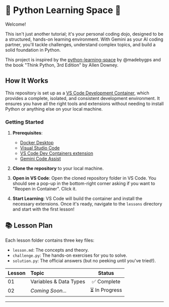 # 🚀 Python Learning Space 🚀

Welcome!

This isn't just another tutorial; it's your personal coding dojo, designed to be a structured, hands-on learning environment. With Gemini as your AI coding partner, you'll tackle challenges, understand complex topics, and build a solid foundation in Python.

This project is inspired by the [python-learning-space](https://github.com/madebygps/python-learning-space) by @madebygps and the book "Think Python, 3rd Edition" by Allen Downey.

## How It Works

This repository is set up as a [VS Code Development Container](https://code.visualstudio.com/docs/devcontainers/containers), which provides a complete, isolated, and consistent development environment. It ensures you have all the right tools and extensions without needing to install Python or anything else on your local machine.

### Getting Started

1.  **Prerequisites**:
    *   [Docker Desktop](https://www.docker.com/products/docker-desktop/)
    *   [Visual Studio Code](https://code.visualstudio.com/)
    *   [VS Code Dev Containers extension](https://marketplace.visualstudio.com/items?itemName=ms-vscode-remote.remote-containers)
    *   [Gemini Code Assist](https://codeassist.google/)

2.  **Clone the repository** to your local machine.

3.  **Open in VS Code**: Open the cloned repository folder in VS Code. You should see a pop-up in the bottom-right corner asking if you want to "Reopen in Container". Click it.

4.  **Start Learning**: VS Code will build the container and install the necessary extensions. Once it's ready, navigate to the `lessons` directory and start with the first lesson!

## 📚 Lesson Plan

Each lesson folder contains three key files:
*   `lesson.md`: The concepts and theory.
*   `challenge.py`: The hands-on exercises for you to solve.
*   `solution.py`: The official answers (but no peeking until you've tried!).

| Lesson | Topic | Status |
|:---|:---|:---:|
| 01 | Variables & Data Types | ✅ Complete |
| 02 | *Coming Soon...* | ⏳ In Progress |

---
